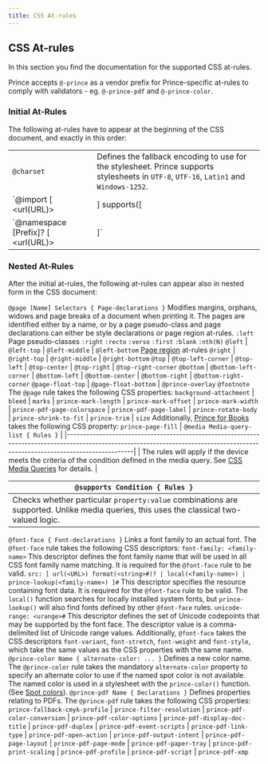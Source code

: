 ```yaml
---
title: CSS At-rules
---
```


CSS At-rules
------------

In this section you find the documentation for the supported CSS at-rules.

Prince accepts `@-prince` as a vendor prefix for Prince-specific at-rules to comply with validators - eg. `@-prince-pdf` and `@-prince-color`.

### Initial At-Rules

The following at-rules have to appear at the beginning of the CSS document, and exactly in this order:

|                                                                                                             |                                                                                                                                                                                                                                                |
|-------------------------------------------------------------------------------------------------------------|------------------------------------------------------------------------------------------------------------------------------------------------------------------------------------------------------------------------------------------------|
| `@charset`                                                                                                  | Defines the fallback encoding to use for the stylesheet. Prince supports stylesheets in `UTF-8`, `UTF-16`, `Latin1` and `Windows-1252`.                                                                                                        |
| `@import [ <url(URL)> | <string> ] supports([ <supports-condition> | <declaration> ])? <media-query-list>?` | Allows authors to import style rules from other style sheets. The `url(URL)` or `<string>` give the URL of the style sheet to be imported, while the optional `supports(...)` expression and `<media-query-list>` state the import conditions. |
| `@namespace [Prefix]? [ <url(URL)> | <string> ]`                                                            | Defines a namespace prefix or default namespace to be used in the stylesheet.                                                                                                                                                                  |

### Nested At-Rules

After the initial at-rules, the following at-rules can appear also in nested form in the CSS document:

`@page [Name] Selectors { Page-declarations }`
Modifies margins, orphans, widows and page breaks of a document when printing it. The pages are identified either by a name, or by a page pseudo-class and page declarations can either be style declarations or page region at-rules.
`:left`
Page pseudo-classes
`:right`
`:recto`
`:verso`
`:first`
`:blank`
`:nth(N)`
`@left` | `@left-top` | `@left-middle` | `@left-bottom`
[Page region](paged.html#page-regions) at-rules
`@right` | `@right-top` | `@right-middle` | `@right-bottom`
`@top` | `@top-left-corner` | `@top-left` | `@top-center` | `@top-right` | `@top-right-corner`
`@bottom` | `@bottom-left-corner` | `@bottom-left` | `@bottom-center` | `@bottom-right` | `@bottom-right-corner`
`@page-float-top` | `@page-float-bottom` | `@prince-overlay`
`@footnote`
The `@page` rule takes the following CSS properties: `background-attachment` | `bleed` | `marks` | `prince-mark-length` | `prince-mark-offset` | `prince-mark-width` | `prince-pdf-page-colorspace` | `prince-pdf-page-label` | `prince-rotate-body` | `prince-shrink-to-fit` | `prince-trim` | `size`
Additionally, [Prince for Books](prince-for-books.html#pfb) takes the following CSS property: `prince-page-fill`
| `@media Media-query-list { Rules }`                                                                                                                                             |
|---------------------------------------------------------------------------------------------------------------------------------------------------------------------------------|
| The rules will apply if the device meets the criteria of the condition defined in the media query. See [CSS Media Queries](doc-refs.html#media-queries) for details. |

| `@supports Condition { Rules }`                                                                                                        |
|----------------------------------------------------------------------------------------------------------------------------------------|
| Checks whether particular `property:value` combinations are supported. Unlike media queries, this uses the classical two-valued logic. |

`@font-face { Font-declarations }`
Links a font family to an actual font.
The `@font-face` rule takes the following CSS descriptors:
`font-family: <family-name>`
This descriptor defines the font family name that will be used in all CSS font family name matching. It is required for the `@font-face` rule to be valid.
`src: [ url(<URL>) format(<string>#)? | local(<family-name>) | prince-lookup(<family-name>) ]#`
This descriptor specifies the resource containing font data. It is required for the `@font-face` rule to be valid. The `local()` function searches for locally installed system fonts, but `prince-lookup()` will also find fonts defined by other `@font-face` rules.
`unicode-range: <urange>#`
This descriptor defines the set of Unicode codepoints that may be supported by the font face. The descriptor value is a comma-delimited list of Unicode range values.
Additionally, `@font-face` takes the CSS descriptors `font-variant`, `font-stretch`, `font-weight` and `font-style`, which take the same values as the CSS properties with the same name.
`@prince-color Name { alternate-color: ... }`
Defines a new color name.
The `@prince-color` rule takes the mandatory `alternate-color` property to specify an alternate color to use if the named spot color is not available. The named color is used in a stylesheet with the `prince-color()` function. (See [Spot colors](color.html#color-spot)).
`@prince-pdf Name { Declarations }`
Defines properties relating to PDFs.
The `@prince-pdf` rule takes the following CSS properties: `prince-fallback-cmyk-profile` | `prince-filter-resolution` | `prince-pdf-color-conversion` | `prince-pdf-color-options` | `prince-pdf-display-doc-title` | `prince-pdf-duplex` | `prince-pdf-event-scripts` | `prince-pdf-link-type` | `prince-pdf-open-action` | `prince-pdf-output-intent` | `prince-pdf-page-layout` | `prince-pdf-page-mode` | `prince-pdf-paper-tray` | `prince-pdf-print-scaling` | `prince-pdf-profile` | `prince-pdf-script` | `prince-pdf-xmp`

